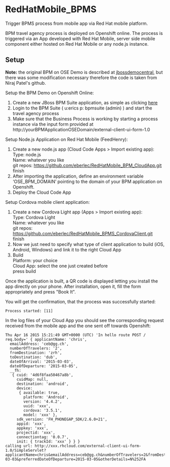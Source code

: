 # RedHatMobile_BPMS
Trigger BPMS process from mobile app via Red Hat mobile platform.

BPM travel agency process is deployed on Openshift online. The process is triggered via an App developed with Red Hat Mobile, server side mobile component either hosted on Red Hat Mobile or any node.js instance.

## Setup
__Note:__ the original BPM on OSE Demo is described at [jbossdemocentral](https://github.com/jbossdemocentral/bpms-travel-agency-demo), but there was some modification necessary therefore the code is taken from Niraj Patel's github.

Setup the BPM Demo on Openshift Online:

1. Create a new JBoss BPM Suite application, as simple as clicking [here](https://openshift.redhat.com/app/console/application_type/custom?&cartridges%5B%5D=https://raw.githubusercontent.com/npatel2012/cartridge-bpmPaaS-travel-agency-demo/master/metadata/manifest.yml&name=travelagency&gear_profile=medium&initial_git_url=)
2. Login to the BPM Suite ( u:erics p: bpmsuite (admin) ) and start the travel agency process
3. Make sure that the Business Process is working by starting a process instance via the input form provided at http://yourBPMApplicationOSEDomain/external-client-ui-form-1.0

Setup Node.js Application on Red Hat Mobile (FeedHenry):

1. Create a new node.js app (Cloud Code Apps > Import existing app):</br>
    Type: node.js<br/>
    Name: whatever you like</br>
    git repos: https://github.com/eberlec/RedHatMobile_BPM_CloudApp.git</br>
    finish
2. After importing the application, define an environment variable ‘OSE_BPM_DOMAIN’ pointing to the domain of your BPM application on Openshift.
3. Deploy the Cloud Code App

Setup Cordova mobile client application:

1. Create a new Cordova Light app (Apps > Import existing app):</br>
    Type: Cordova Light</br>
    Name: whatever you like</br>
    git repos: https://github.com/eberlec/RedHatMobile_BPMS_CordovaClient.git</br>
    finish
2. Now we just need to specify what type of client application to build (iOS, Android, Windows) and link it to the right Cloud App
3. Build</br>
    Platform: your choice</br>
    Cloud App: select the one just created before</br>
    press build</br>

Once the application is built, a QR code is displayed letting you install the app directly on your phone. After installation, open it, fill the form appropriately and press "Book It".

You will get the confirmation, that the process was successfully started:
```
Process started: [11]
```
In the log files of your Cloud App you should see the corresponding request received from the mobile app and the one sent off towards Openshift:
```
Thu Apr 16 2015 15:21:49 GMT+0000 (UTC) 'In hello route POST / req.body=' { applicantName: 'chris',
  emailAddress: 'ceb@gg.ch',
  numberOfTravelers: '2',
  fromDestination: 'zrh',
  toDestination: 'dub',
  dateOfArrival: '2015-03-03',
  dateOfDeparture: '2015-03-05',
  __fh: 
   { cuid: '4d6f8faa50467a8b',
     cuidMap: null,
     destination: 'android',
     device: 
      { available: true,
        platform: 'Android',
        version: '4.4.2',
        uuid: 'xxx',
        cordova: '3.5.1',
        model: 'xxx' },
     sdk_version: 'FH_PHONEGAP_SDK/2.6.0+21',
     appid: 'xxx',
     appkey: 'xxx',
     projectid: 'xxx',
     connectiontag: '0.0.7',
     init: { trackId: 'xxx' } } }
calling url: http://xxx.rhcloud.com/external-client-ui-form-1.0/SimpleServlet?applicantName=chris&emailAddress=ceb@gg.ch&numberOfTravelers=2&fromDestination=zrh&toDestination=dub&preferredDateOfArrival=2015-03-03&preferredDateOfDeparture=2015-03-05&otherDetails=N%252FA
```
